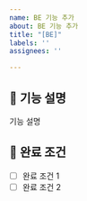 ```yaml
---
name: BE 기능 추가
about: BE 기능 추가
title: "[BE]"
labels: ''
assignees: ''

---
```


## :hammer: 기능 설명

기능 설명

## 📑 완료 조건

- [ ] 완료 조건 1
- [ ] 완료 조건 2
